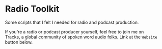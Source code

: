 # Radio Toolkit

Some scripts that I felt I needed for radio and podcast production. 

If you're a radio or podcast producer yourself, feel free to join me on Tracks, a global community of spoken word audio folks. Link at the `Website` button below.